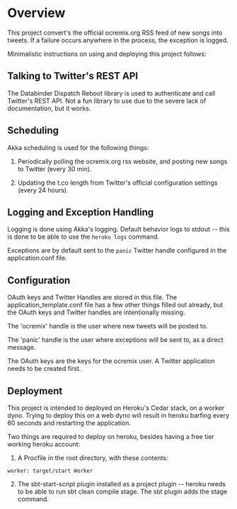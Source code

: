 # Overview

This project convert's the official ocremix.org RSS feed of new songs into tweets. If a failure
occurs anywhere in the process, the exception is logged.

Minimalistic instructions on using and deploying this project follows:

## Talking to Twitter's REST API

The Databinder Dispatch Reboot library is used to authenticate and call Twitter's REST API. Not a
fun library to use due to the severe lack of documentation, but it works.

## Scheduling

Akka scheduling is used for the following things:

1) Periodically polling the ocremix.org rss website, and posting new songs to Twitter (every 30 min).

2) Updating the t.co length from Twitter's official configuration settings (every 24 hours).

## Logging and Exception Handling

Logging is done using Akka's logging. Default behavior logs to stdout -- this is done
to be able to use the `heroku logs` command.

Exceptions are by default sent to the `panic` Twitter handle configured in the application.conf file.

## Configuration

OAuth keys and Twitter Handles are stored in this file. The application_template.conf file has
a few other things filled out already, but the OAuth keys and Twitter handles are intentionally
missing.

The 'ocremix' handle is the user where new tweets will be posted to.

The 'panic' handle is the user where exceptions will be sent to, as a direct message.

The OAuth keys are the keys for the ocremix user. A Twitter application needs to be created first.

## Deployment

This project is intended to deployed on Heroku's Cedar stack, on a worker dyno. Trying to deploy
this on a web dyno will result in heroku barfing every 60 seconds and restarting the application.

Two things are required to deploy on heroku, besides having a free tier working heroku account:

1) A Procfile in the root directory, with these contents:

`
worker: target/start Worker
`

2) The sbt-start-script plugin installed as a project plugin -- heroku needs to be able to run
sbt clean compile stage. The sbt plugin adds the stage command.